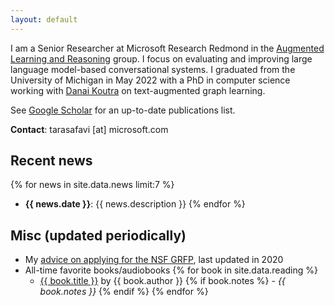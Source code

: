 ```yaml
---
layout: default
---
```


I am a Senior Researcher at Microsoft Research Redmond in the <a href="https://www.microsoft.com/en-us/research/group/augmented-learning-and-reasoning/" target="_blank">Augmented Learning and Reasoning</a> group. I focus on evaluating and improving large language model-based conversational systems. I graduated from the University of Michigan in May 2022 with a PhD in computer science working with <a href="http://danaikoutra.com" target="_blank">Danai Koutra</a> on text-augmented graph learning. 

See <a href="https://scholar.google.com/citations?hl=en&user=bIWFjekAAAAJ&view_op=list_works&sortby=pubdate" target="_blank">Google Scholar</a> for an up-to-date publications list.

__Contact__: tarasafavi \[at\] microsoft.com

## Recent news

{% for news in site.data.news limit:7 %}
- __{{ news.date }}__: {{ news.description }} {% endfor %}

## Misc (updated periodically)

  - My <a href="/nsf-grfp.html">advice on applying for the NSF GRFP</a>, last updated in 2020
  - All-time favorite books/audiobooks {% for book in site.data.reading %}
    - <a href="{{ book.link }}" target="_blank">{{ book.title }}</a> by {{ book.author }}  {% if book.notes %} - <em>{{ book.notes }}</em> {% endif %} {% endfor %}
